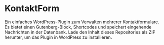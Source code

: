 # KontaktForm

Ein einfaches WordPress-Plugin zum Verwalten mehrerer Kontaktformulare. Es bietet einen Gutenberg-Block, Shortcodes und speichert eingehende Nachrichten in der Datenbank. Lade den Inhalt dieses Repositories als ZIP herunter, um das Plugin in WordPress zu installieren.
